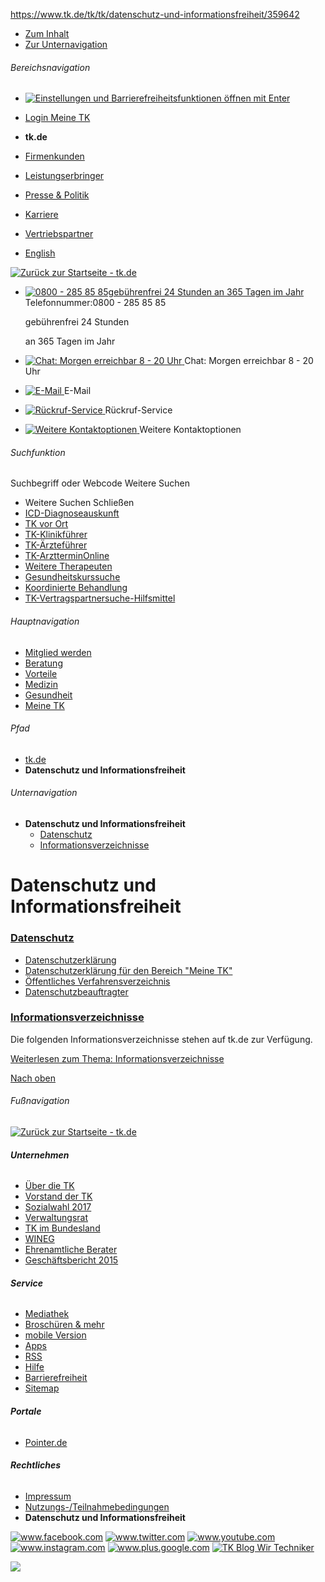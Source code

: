 https://www.tk.de/tk/tk/datenschutz-und-informationsfreiheit/359642

-   <a href="#main-heading" class="skip">Zum Inhalt</a>
-   <a href="#nav-sub" class="skip">Zur Unternavigation</a>

###### Bereichsnavigation

-   <a href="#" id="flyout-einstellungen" class="button farbe-dunkel-grau" title="Einstellungen und Barrierefreiheitsoptionen"><span class="hat-icon hat-hc-mode-icon icon-settings-weiss"><img src="/centaurus/static/images/base/blank.gif" alt="Einstellungen und Barrierefreiheitsfunktionen öffnen mit Enter" /></span></a>
-   <a href="https://www.tk.de/web/app/118032/startseite/uebersicht.app" id="loginMenuButton" class="zeige-content-in-lightbox button farbe-login hat-icon icon-loginbutton-login" title="Login">Login Meine TK</a>

-   **tk.de**
-   [Firmenkunden](/tk/firmenkundenportal/14738)
-   [Leistungserbringer](/tk/leistungserbringerportal/449048)
-   [Presse & Politik](/tk/presse-center/118304)
-   [Karriere](/tk/karriereportal/504252)
-   [Vertriebspartner](/tk/vertriebspartner/343874)
-   [English](/tk/english/610312)

[![Zurück zur Startseite - tk.de](/centaurus/servlet/contentblob/464854/Bild/13972)](/tk/tk-online/300 "Zurück zur Startseite - tk.de")

-   <a href="#" class="kontakt-link-content kontakt-link-expandable" title="Telefon"><span class="kontakt-link-content-image"> <img src="/centaurus/servlet/contentblob/746014/Bild/19348" alt="0800 - 285 85 85gebührenfrei 24 Stunden an 365 Tagen im Jahr" /> </span></a>
    <span class="richtext-absatz-layout-big"><span><span class="offscreen">Telefonnummer:</span>0800 - 285 85 85</span></span>

    <span class="richtext-absatz-layout-small">gebührenfrei 24 Stunden</span>

    <span class="richtext-absatz-layout-small"> an 365 Tagen im Jahr</span>

-   <a href="#" class="kontakt-link-content kontakt-link-expandable" title="TK-KundenberatungsChat"><span class="kontakt-link-content-image"> <img src="/centaurus/servlet/contentblob/746008/Bild/19342" alt="Chat: Morgen erreichbar 8 - 20 Uhr" /> </span></a>
    Chat: Morgen erreichbar 8 - 20 Uhr

-   <a href="/tk/tk/service/109674" class="kontakt-link-content" title="Nachricht an die TK senden"><span class="kontakt-link-content-image"> <img src="/centaurus/servlet/contentblob/746010/Bild/19354" alt="E-Mail" /> </span></a>
    <span class="sblang--true" lang="en-GB">E-Mail</span>

-   <a href="/tk/tk/kontakt/rueckruf-service/109506" class="kontakt-link-content" title="Rückruf-Service"><span class="kontakt-link-content-image"> <img src="/centaurus/servlet/contentblob/746012/Bild/19362" alt="Rückruf-Service" /> </span></a>
    Rückruf-<span class="sblang--true" lang="en-GB">Service</span>

-   <a href="/tk/tk/kontakt/8022" class="kontakt-link-content" title="Weitere Kontaktoptionen"><span class="kontakt-link-content-image"> <img src="/centaurus/servlet/contentblob/746018/Bild/19406" alt="Weitere Kontaktoptionen" /> </span></a>
    Weitere Kontaktoptionen

###### Suchfunktion

Suchbegriff oder Webcode
<span class="searchbuttonborder"></span>
<span class="hat-icon icon-dreieck-unten-blau" tabindex="0"> Weitere Suchen </span>

-   <span class="hat-icon icon-dreieck-oben-blau tk-flyout-close" role="button">Weitere Suchen<span class="offscreen"> Schließen</span></span>
-   [ICD-Diagnoseauskunft](/tk/medizin/icd-diagnoseauskunft/40154)
-   [TK vor Ort](/tk/tk/tk-vor-ort/281812)
-   [TK-Klinikführer](/tk/klinikfuehrer/114928)
-   [TK-Ärzteführer](/tk/medizin/arzt-und-therapeutensuche/tk-aerztefuehrer/352916)
-   [TK-ArztterminOnline](/tk/besondere-tk-services/tk-arztterminonline/arztsuche/645424)
-   [Weitere Therapeuten](/tk/medizin/arzt-und-therapeutensuche/weitere-therapeuten/405970)
-   [Gesundheitskurssuche](/web/app/40180/gesundheitskurssuche/suche.app)
-   [Koordinierte Behandlung](/web/app/109774/koordinierteBehandlung/100-koordinierteBehandlungSuchView.app)
-   [TK-Vertragspartnersuche-Hilfsmittel](/tk/hilfsmittel/tk-vertragspartner-hilfsmittel/tk-hilfsmittel-anbietersuche/133066)

###### Hauptnavigation

-   <a href="/tk/jetzt-zur-tk/114210" id="navi-114210">Mitglied werden <span class="hauptnavi-flyout-arrow"></span></a>
-   <a href="/tk/beratung/117704" id="navi-117704">Beratung <span class="hauptnavi-flyout-arrow"></span></a>
-   <a href="/tk/tk-vorteile/39686" id="navi-39686">Vorteile <span class="hauptnavi-flyout-arrow"></span></a>
-   <a href="/tk/medizin/24774" id="navi-24774">Medizin <span class="hauptnavi-flyout-arrow"></span></a>
-   <a href="/tk/gesundheit/907632" id="navi-907632">Gesundheit <span class="hauptnavi-flyout-arrow"></span></a>
-   <a href="/web/app/118032/startseite/uebersicht.app" id="navi-118032">Meine TK <span class="hauptnavi-flyout-arrow"></span></a>

###### Pfad

-   [tk.de](/tk/tk-online/300)
-   **Datenschutz und Informationsfreiheit**

###### Unternavigation

-   **Datenschutz und Informationsfreiheit**
    -   <a href="/tk/tk/datenschutz-und-informationsfreiheit/datenschutz/156700" class="hat-icon icon-pfeil-rechts-s-grau">Datenschutz</a>
    -   <a href="/tk/tk/datenschutz-und-informationsfreiheit/informationsverzeichnisse/362206" class="hat-icon icon-pfeil-rechts-s-grau">Informationsverzeichnisse</a>

Datenschutz und Informationsfreiheit
====================================

### [<span>Datenschutz</span>](/tk/tk/datenschutz-und-informationsfreiheit/datenschutz/156700)

-   <a href="/tk/datenschutz-und-informationsfreiheit/datenschutz/datenschutzerklaerung/93066" class="hat-icon icon-pfeil-rechts-s-grau">Datenschutzerklärung</a>
-   <a href="/tk/datenschutz-und-informationsfreiheit/datenschutz/datenschutzerklaerung-meinetk-/749002" class="hat-icon icon-pfeil-rechts-s-grau">Datenschutzerklärung für den Bereich &quot;Meine TK&quot;</a>
-   <a href="/tk/datenschutz-und-informationsfreiheit/datenschutz/oeffentliches-verfahrensverzeichnis/93208" class="hat-icon icon-pfeil-rechts-s-grau">Öffentliches Verfahrensverzeichnis</a>
-   <a href="/tk/datenschutz-und-informationsfreiheit/datenschutz/ansprechpartner/198900" class="hat-icon icon-pfeil-rechts-s-grau">Datenschutzbeauftragter</a>

### [<span>Informationsverzeichnisse</span>](/tk/tk/datenschutz-und-informationsfreiheit/informationsverzeichnisse/362206)

Die folgenden Informationsverzeichnisse stehen auf <span class="sblogic--true">tk</span>.de zur Verfügung.

<a href="/tk/tk/datenschutz-und-informationsfreiheit/informationsverzeichnisse/362206" class="button farbe-portal-standard hat-pfeil hat-pfeil-rechts">Weiterlesen <span class="offscreen"> zum Thema: Informationsverzeichnisse</span></a>

<a href="#top" class="noprint navigation-nach-oben-link" title="Nach oben springen"><span class="offscreen">Nach oben</span></a>

###### Fußnavigation

[![Zurück zur Startseite - tk.de](/centaurus/servlet/contentblob/498710/Bild/14110)](/tk/tk-online/300 "Zurück zur Startseite - tk.de")

###### **Unternehmen**

-   <a href="/tk/unternehmen/ueber-die-tk/117702" class="hat-icon icon-pfeil-rechts-s-grau">Über die TK</a>
-   <a href="/tk/unternehmen/vorstand-der-tk/145394" class="hat-icon icon-pfeil-rechts-s-grau">Vorstand der TK</a>
-   <a href="/tk/unternehmen/sozialwahl-2017/773310" class="hat-icon icon-pfeil-rechts-s-grau">Sozialwahl 2017</a>
-   <a href="/tk/unternehmen/verwaltungsrat/95132" class="hat-icon icon-pfeil-rechts-s-grau">Verwaltungsrat</a>
-   <a href="/tk/regional/8224" class="hat-icon icon-pfeil-rechts-s-grau">TK im Bundesland</a>
-   <a href="http://www.tk.de/tk/wineg/118306" class="hat-icon icon-pfeil-rechts-s-grau" title="Im neuen Fenster"><span class="sblogic--true">WINEG</span></a>
-   <a href="/tk/unternehmen/ehrenamtliche-berater/96394" class="hat-icon icon-pfeil-rechts-s-grau">Ehrenamtliche Berater</a>
-   <a href="/tk/geschaeftsbericht-2015/811150" class="hat-icon icon-pfeil-rechts-s-grau">Geschäftsbericht 2015</a>

###### **Service**

-   <a href="/tk/tk/mediathek/702310" class="hat-icon icon-pfeil-rechts-s-grau">Mediathek</a>
-   <a href="/tk/tk/broschueren-und-mehr/48648" class="hat-icon icon-pfeil-rechts-s-grau">Broschüren &amp; mehr</a>
-   <a href="http://m.tk.de" class="hat-icon icon-pfeil-rechts-s-grau" title="Im neuen Fenster">mobile Version</a>
-   <a href="/tk/tk/tk-apps/209048" class="hat-icon icon-pfeil-rechts-s-grau"><span class="sblang--true" lang="en-GB">Apps</span></a>
-   <a href="/tk/tk/rss/104460" class="hat-icon icon-pfeil-rechts-s-grau">RSS</a>
-   <a href="/tk/tk/hilfe/48522" class="hat-icon icon-pfeil-rechts-s-grau">Hilfe</a>
-   <a href="/tk/tk/hilfe/barrierefreiheit/131920" class="hat-icon icon-pfeil-rechts-s-grau">Barrierefreiheit</a>
-   <a href="/tk/tk/sitemap/144846" class="hat-icon icon-pfeil-rechts-s-grau"><span class="sblang--true" lang="en-GB">Sitemap</span></a>

###### **Portale**

-   <a href="http://www.pointer.de/" class="hat-icon icon-pfeil-rechts-s-grau" title="Im neuen Fenster">Pointer.de</a>

###### **Rechtliches**

-   <a href="/tk/tk/impressum/8014" class="hat-icon icon-pfeil-rechts-s-grau">Impressum</a>
-   <a href="/tk/tk/nutzungsbedingungen/93060" class="hat-icon icon-pfeil-rechts-s-grau">Nutzungs-/Teilnahmebedingungen</a>
-   **Datenschutz und Informationsfreiheit**

<a href="https://www.tk.de/facebook" class="social" title="Im neuen Fenster"><img src="/centaurus/servlet/contentblob/464820/Bild/13932" alt="www.facebook.com" /></a> <a href="https://www.tk.de/twitter" class="social" title="Im neuen Fenster"><img src="/centaurus/servlet/contentblob/464822/Bild/13940" alt="www.twitter.com" /></a> <a href="https://www.tk.de/youtube" class="social" title="Im neuen Fenster"><img src="/centaurus/servlet/contentblob/464828/Bild/13964" alt="www.youtube.com" /></a> <a href="https://www.tk.de/instagram" class="social" title="Im neuen Fenster"><img src="/centaurus/servlet/contentblob/806576/Bild/20687" alt="www.instagram.com" /></a> <a href="https://www.tk.de/googleplus" class="social" title="Im neuen Fenster"><img src="/centaurus/servlet/contentblob/464826/Bild/13956" alt="www.plus.google.com" /></a> <a href="https://wirtechniker.tk.de/" class="social" title="Im neuen Fenster"><img src="/centaurus/servlet/contentblob/887076/Bild/22624" alt="TK Blog Wir Techniker" /></a>

![](https://tk01.webtrekk.net/352083347634159/wt?p=999,tkon.tk-online.tk.datenschutz-und-informationsfreiheit_359642&cg1=tk-online&cg2=tk&cg3=datenschutz-und-informationsfreiheit)
